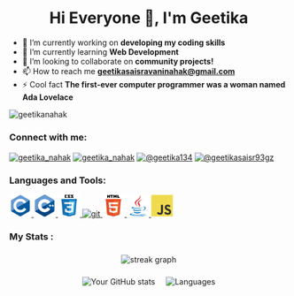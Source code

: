 <h1 align="center">Hi Everyone 👋, I'm Geetika</h1>

- 🔭 I’m currently working on **developing my coding skills**
- 🌱 I’m currently learning **Web Development**
- 👯 I’m looking to collaborate on **community projects!**
- 📫 How to reach me **geetikasaisravaninahak@gmail.com**
- ⚡ Cool fact **The first-ever computer programmer was a woman named Ada Lovelace**

 
<p align="left"> <img src="https://komarev.com/ghpvc/?username=geetikanahak&label=Profile%20views&color=0e75b6&style=flat" alt="geetikanahak" /> </p>

<h3 align="left">Connect with me:</h3>
<p align="left">
<a href="https://www.codechef.com/users/geetika_nahak" target="blank"><img align="center" src="https://cdn.jsdelivr.net/npm/simple-icons@3.1.0/icons/codechef.svg" alt="geetika_nahak" height="30" width="40" /></a>
<a href="https://www.leetcode.com/geetika_nahak" target="blank"><img align="center" src="https://raw.githubusercontent.com/rahuldkjain/github-profile-readme-generator/master/src/images/icons/Social/leet-code.svg" alt="geetika_nahak" height="30" width="40" /></a>
<a href="https://www.hackerearth.com/@geetika134" target="blank"><img align="center" src="https://raw.githubusercontent.com/rahuldkjain/github-profile-readme-generator/master/src/images/icons/Social/hackerearth.svg" alt="@geetika134" height="30" width="40" /></a>
<a href="https://auth.geeksforgeeks.org/user/@geetikasaisr93gz" target="blank"><img align="center" src="https://raw.githubusercontent.com/rahuldkjain/github-profile-readme-generator/master/src/images/icons/Social/geeks-for-geeks.svg" alt="@geetikasaisr93gz" height="30" width="40" /></a>
</p>

<h3 align="left">Languages and Tools:</h3>
<p align="left"> <a href="https://www.cprogramming.com/" target="_blank" rel="noreferrer"> <img src="https://raw.githubusercontent.com/devicons/devicon/master/icons/c/c-original.svg" alt="c" width="40" height="40"/> </a> <a href="https://www.w3schools.com/cpp/" target="_blank" rel="noreferrer"> <img src="https://raw.githubusercontent.com/devicons/devicon/master/icons/cplusplus/cplusplus-original.svg" alt="cplusplus" width="40" height="40"/> </a> <a href="https://www.w3schools.com/css/" target="_blank" rel="noreferrer"> <img src="https://raw.githubusercontent.com/devicons/devicon/master/icons/css3/css3-original-wordmark.svg" alt="css3" width="40" height="40"/> </a> <a href="https://git-scm.com/" target="_blank" rel="noreferrer"> <img src="https://www.vectorlogo.zone/logos/git-scm/git-scm-icon.svg" alt="git" width="40" height="40"/> </a> <a href="https://www.w3.org/html/" target="_blank" rel="noreferrer"> <img src="https://raw.githubusercontent.com/devicons/devicon/master/icons/html5/html5-original-wordmark.svg" alt="html5" width="40" height="40"/> </a> <a href="https://www.java.com" target="_blank" rel="noreferrer"> <img src="https://raw.githubusercontent.com/devicons/devicon/master/icons/java/java-original.svg" alt="java" width="40" height="40"/> </a> <a href="https://developer.mozilla.org/en-US/docs/Web/JavaScript" target="_blank" rel="noreferrer"> <img src="https://raw.githubusercontent.com/devicons/devicon/master/icons/javascript/javascript-original.svg" alt="javascript" width="40" height="40"/> </a> </p>

###

<h3 align="left">My Stats :</h3>

###

<div align="center">
  <img src="https://streak-stats.demolab.com?user=GeetikaNahak&locale=en&mode=daily&theme=dark&hide_border=false&border_radius=5&order=3" height="220" alt="streak graph"  />
</div>

###

<div align="center">

 
 <!-- <img src="https://github-readme-stats.vercel.app/api?username=geetikanahak&show_icons=true&hide_title=false&hide_rank=false&show_icons=true&include_all_commits=true&count_private=true&disable_animations=false&theme=dracula&locale=en&hide_border=false&order=1" height="150" alt="stats graph" alt="GitHub Stats" width="48%" />

<img src="https://github-readme-stats.vercel.app/api?username=GeetikaNahak&hide_title=false&hide_rank=false&show_icons=true&include_all_commits=true&count_private=true&disable_animations=false&theme=dracula&locale=en&hide_border=false&order=1" height="150" alt="stats graph"  /> -->
 <!-- <img src="https://github-readme-stats.vercel.app/api/top-langs?username=GeetikaNahak&locale=en&hide_title=false&layout=compact&card_width=320&langs_count=5&theme=dracula&hide_border=false&order=2" height="150" alt="languages graph"  /> -->
![Your GitHub stats](https://github-readme-stats.vercel.app/api?username=GeetikaNahak&show_icons=true&theme=radical&include_all_commits=true) &nbsp;&nbsp;&nbsp;
![Languages](https://github-readme-stats.vercel.app/api/top-langs/?username=GeetikaNahak&layout=compact&langs_count=100&theme=radical)
</div>

###
